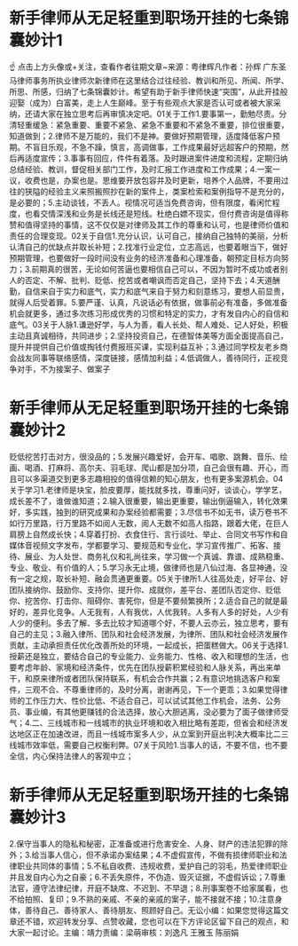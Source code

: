 # 新手律师从无足轻重到职场开挂的七条锦囊妙计1

☝ 点击上方头像或+关注，查看作者往期文章~来源：粤律辉凡作者：孙辉 广东圣马律师事务所执业律师次新律师在这里结合过往经验、教训和所见、所闻、所学、所思、所感，归纳了七条锦囊妙计。希望有助于新手律师快速“突围”，从此开挂般迎娶（成为）白富美，走上人生巅峰。至于有些观点大家是否认可或者被大家采纳，还请大家在独立思考后再审慎决定吧。01关于工作1.要事第一，勤勉尽责。分清轻重缓急：紧急重要、重要不紧急、紧急不重要和不紧急不重要，排位很重要，知道做到；2.律师不是万能的，我们不是神。要做好预期管理，适度降低客户预期。不盲目乐观，不急不躁，慎言，高调做事，工作成果最好远超客户的预期，然后再适度宣传；3.事事有回应，件件有着落。及时跟进案件进度和流程，定期归纳总结经验、教训，督促相关部门工作，及时汇报工作进度和工作成果；4.一案一议，收费也是，办案也是。思维要开放包容并及时更新，培养个人品牌，不要用过往的狭隘的经验主义来照搬照抄在新的案件上，类案检索和案例指导不是充分的，是必要的；5.主动谈钱，不丢人。视情况可适当免费咨询，但有限度，看闲忙程度，也看交情深浅和业务是长线还是短线。杜绝白嫖不现实，但付费咨询是值得称赞和值得坚持的事情，这不仅仅是对律师及其工作的尊重和认可，也是律师价值和责任的合理变现。02关于自信1.充分认识，认可自己，接纳自己独特的美丽，分析认清自己的优缺点并取长补短；2.找准行业定位，立志高远，也要着眼当下，做好预期管理，也要做好一段时间没有业务的经济准备和心理准备，朝预定目标方向努力；3.前期真的很苦，无论如何苦逼也要相信自己可以，不因为暂时不成功或者别人的否定、不解、批判、贬低、挖苦或者嘲讽而否定自己，坚持下去；4.天道酬勤，自信来自于实力和底气，实力和底气来自于努力和刻意练习，要想人前显贵，就得人后受着罪。5.要严谨、认真，凡说话必有依据，做事前必有准备，多做准备机会就更多，通过多次练习形成优秀的习惯和特定的实力，才有发自内心的自信和底气。03关于人脉1.谦逊好学，与人为善，看人长处、帮人难处、记人好处，积极主动且真诚相待，共同进步；2.坚持投资自己，在德智体美等方面全面提高自己，提升并提供自己价值或掏钱付费报班买课，实现利益互补；3.通过同学校友老乡商会战友同事等联络感情，深度链接，感情加利益；4.低调做人，善待同行，正视竞争对手，不为接案子、做案子

# 新手律师从无足轻重到职场开挂的七条锦囊妙计2

贬低挖苦打击对方，很没品的；5.发展兴趣爱好，会开车、唱歌、跳舞、音乐、绘画、喝酒、打麻将、高尔夫、羽毛球、爬山都是加分项，自己会很有趣、开心，而且可以多渠道交到更多志趣相投的值得信赖的知心朋友，也有更多案源机会。04关于学习1.老律师是块宝，脸皮要厚，能找就多找，尊重问好，谈谈心，学学艺，成长差不了，谁做谁知道；2.输入很重要，输出更重要，输出倒逼输入，转化效果好，多实践，独到的研究成果和办案经验都需要；3.尽信书不如无书，读万卷书不如行万里路，行万里路不如阅人无数，阅人无数不如高人指路，跟着大佬，在巨人肩膀上自然成长快；4.穿着打扮、衣食住行、言行谈吐、举止、合同文书写作和自媒体音视频文字发布，学都要学习、要规范和专业化，学习宣传推广、拓客、接待、展业、为人处世、商务礼仪和礼尚往来，学习做一个真诚、靠谱、成熟稳重、专业、敬业、有价值的人；5.学习永无止境，做律师也是八仙过海、各显神通，没有一定之规，取长补短、融会贯通更重要。05关于律所1.人往高处走，好平台、好团队接纳你、鼓励你、支持你、提升你、成就你，差平台、差团队否定你、贬低你、挖苦你、打击你、阻碍你、害死你，但是不要频繁换所；2.适合自己的就是最好的，差异化竞争。人无我有，人有我优，人优我转。人多有人多的好处，人少有人少的便利。多去了解、多去比较才知道哪个好，不要人云亦云，独立思考，要有自己的主见；3.融入律所、团队和社会经济发展，为律所、团队和社会经济发展作贡献，主动承担责任优化改善所处的环境，一起成长，把蛋糕做大。06关于选择1.授薪还是独立，要结合自己的专业能力、业务能力、性格、收入和理想的生活，也要考虑年龄、家境和经济条件，优先在团队授薪积累经验和人脉关系，再出来单干，和原来律所或者团队保持联系，有机会合作共赢；2.有意识地挑选客户和案件，三观不合、不尊重律师的，及时分离，谢谢再见，下一个更乖；3.如果觉得律师的工作压力大、性价比低、不适合自己，可以试试其他工作机会，法务、公务员、事业编，有其他更赚钱的合法选择，放心大胆逃离，没必要为了面子做律师受气；4.二、三线城市和一线城市的执业环境和收入相比略有差距，但省会和经济发达地区正在加速改进，而且一线城市案多人少，从立案到开庭出判决大概率比二三线城市效率低，需要自己权衡利弊。07关于风险1.当事人的话，不要不信，也不要全信，内心保持法律人的客观中立；

# 新手律师从无足轻重到职场开挂的七条锦囊妙计3

2.保守当事人的隐私和秘密，正准备或进行危害安全、人身、财产的违法犯罪的除外；3.给当事人信心，但不承诺办案结果；4.不虚假宣传，不做有损律师职业和法律职业共同体的事情；5.不私自收费、违规收费，爱护自己的羽毛，热爱律师职业并且发自内心为之自豪；6.不丢失原件，不伪造、毁灭证据，不虚假诉讼；7.尊重法官，遵守法律纪律，开庭不缺席、不迟到、不早退；8.刑事案卷不给家属看，也不给拍照、复印；9.不熟的亲戚、不亲的亲戚的案子，能不接就不接；10.注意身体，善待自己、善待家人、善待朋友、照顾好自己。无讼小编：如果您觉得这篇文章还不错，欢迎转发分享、点赞收藏，您也可以在下方评论区留下自己的观点，和大家一起讨论。主编：靖力责编：梁萌审核：刘逸凡 王雅玉 陈丽娟

